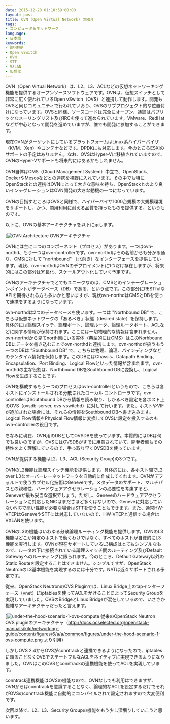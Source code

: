 ```yaml
---
date: 2015-12-20 01:18:59+00:00
layout: post
title: OVN (Open Virtual Network) の紹介
tags:
- コンピュータ＆ネットワーク
language:
- 日本語
keywords:
- GENEVE
- Open vSwitch
- OVN
- STT
- VXLAN
- 仮想化
---
```


OVN（Open Virtual Network）は、L2、L3、ACLなどの仮想ネットワーキング機能を提供するオープンソースソフトウェアです。OVNは、仮想スイッチとして非常に広く使われているOpen vSwitch（OVS）と連携して動作します。開発もOVSと同じコミュニティで行われていおり、OVSのサブプロジェクト的な位置付けになっています。OVSと同様、ソースコードは完全にオープン、議論はパブリックなメーリングリスト及びIRCを使って進められています。VMware、RedHatなどが中心となって開発を進めていますが、誰でも開発に参加することができます。

現在OVNがターゲットにしているプラットフォームはLinux系ハイパーバイザ（KVM、Xen）やコンテナなどです。DPDKにも対応します。今のところESXiのサポートの予定はありません。なお、OVSはHyper-Vに移植されていますので、OVNのHyper-Vサポートも将来的にはあるかもしれません。

OVN自体はCMS（Cloud Management System）中立で、OpenStack、DockerやMesosなどとの連携を視野に入れています。その中でも特にOpenStackとの連携はOVNにとって大きな意味を持ち、OpenStackとのより良いインテグレーションはOVN開発の大きな動機の一つになっています。

OVNの目指すところはOVSと同様で、ハイパーバイザ1000台規模の大規模環境をサポートし、かつ、商用利用に耐える品質を持ったものを提供する、というものです。

以下に、OVNの基本アーキテクチャを以下に示します。

[![OVN Architecture]({{site.baseurl}}/images/OVN-Architecture.png) OVNアーキテクチャ

OVNには主に二つのコンポーネント（プロセス）があります。一つはovn-northd、もう一つはovn-controllerです。ovn-northdはその名前からも分かる通り、CMSに対して "northbound" （北向き）なインターフェースを提供しています。現状、ovn-northdはOVNのデプロイメントに1つだけ存在しますが、将来的にはこの部分は冗長化、スケールアウト化していく予定です。

OVNのアーキテクチャでとてもユニークなのは、CMSとのインテーグレーションポイントがデータベース（DB）である、という点です。この部分にRESTfulなAPIを期待される方も多いかと思いますが、現状ovn-northdはCMSとDBを使って連携をするようになっています。

ovn-northdは2つのデータベースを使います。一つは "Northbound DB" で、こちらは仮想ネットワークの「あるべき」状態（desired state）を保持します。具体的には論理スイッチ、論理ポート、論理ルータ、論理ルータポート、ACLなどに関する情報が保持されます。ここには一切物理的な情報は含まれません。ovn-northdから見てnorth側にいる実体（典型的にはCMS）はこのNorhbound DBにデータを書き込むことでovn-northdと連携します。ovn-northdが扱うもう一つのDBは "Southbound DB" で、こちらは物理、論理、バインディングなどのランタイム情報を保持します。このDBにはChassis、Datapath Binding、Encapsulation、Port Binding、Logical Flowといった情報が含まれます。ovn-northdの主な役割は、Northbound DBをSouthbound DBに変換し、Logical Flowを生成することです。

OVNを構成するもう一つのプロセスはovn-controllerというもので、こちらは各ホストにインストールされる分散されたローカル コントローラです。ovn-controllerはSouthbound DBから情報を読み取り、しかるべき設定を各ホスト上のOVS（ovsdb-server, ovs-vswitchd）に対して行います。また、ホストやVIFが追加された場合には、それらの情報をSouthbound DBへ書き込みます。Logical Flow情報をPhysical Flow情報に変換してOVSに設定を投入するのもovn-controllerの役目です。

ちなみに現在、OVN用のDBとしてOVSDBを使っています。本質的にはDBは何でも良いのですが、OVSにはOVSDBがすでに用意されていて、開発者側もその特性をよく理解しているので、手っ取り早くOVSDBを使っています。

OVNが提供する機能はL2、L3、ACL (Security Group)の3つです。

OVNのL2機能は論理スイッチ機能を提供します。具体的には、各ホスト間でL2 over L3なオーバーレーネットワークを自動的に作成してくれます。OVNがデフォルトで使うカプセル化技術はGeneveです。メタデータのサポート、マルチパスとの親和性、ハードウェアアクセラレーションの必要性を考慮すると、Geneveが最も妥当な選択でしょう。ただし、Geneveのハードウェアアクセラレーションに対応したNICはまださほど多くはないので、Geneveに対応していないNICで高い性能が必要な場合はSTTを使うこともできます。また、通常HW-VTEPはGeneveやSTTには対応していないので、HW-VTEPと通信する場合はVXLANを使います。

OVNのL3の機能はいわゆる分散論理ルーティング機能を提供します。OVNのL3機能はどこか特定のホストで動くわけではなく、すべてのホストが自律的にL3機能を実行します。OVNが現在サポートしているL3構成はとてもシンプルなもので、ルータの下に接続されている論理スイッチ間のルーティング及びDefault Gatewayへのルーティングに限られます。今のところ、Default Gateway以外のStatic Routeを設定することはできません。シンプルですが、OpenStack NeutronのL3基本機能を実現するのには十分です。NATは近々サポートされる予定です。

従来、OpenStack NeutronのOVS Pluginでは、Linux Bridge上のtapインターフェース（vnet）にiptablesを使ってACLをかけることによってSecurity Groupを実現していました。OVSのBridgeとLinux Bridgeが混在しているので、いささか複雑なアーキテクチャだったと言えます。

[![under-the-hood-scenario-1-ovs-compute]({{site.baseurl}}/images/under-the-hood-scenario-1-ovs-compute.png) 従来のOpenStack Neutron OVS pluginのアーキテクチャ（http://docs.ocselected.org/openstack-manuals/kilo/networking-guide/content/figures/6/a/a/common/figures/under-the-hood-scenario-1-ovs-compute.png より引用）

しかしOVS 2.4からOVSがconntrackと連携できるようになったので、iptablesに頼ることなくOVSでステートフルなACLをネイティブに実現できるようになりました。OVNはこのOVSとconntrackの連携機能を使ってACLを実現しています。

conntrack連携機能はOVSの機能なので、OVNなしでも利用はできますが、OVNからはconntrackを意識することなく、論理的なACLを設定するだけでそれがOVSのconntrack機能に自動的にコンパイルされて設定されますので大変便利です。

次回以降で、L2、L3、Security Groupの機能をもう少し深堀りしていこうと思います。
